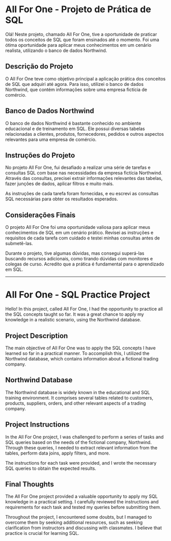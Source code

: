 # All For One - Projeto de Prática de SQL

Olá! Neste projeto, chamado All For One, tive a oportunidade de praticar todos os conceitos de SQL que foram ensinados até o momento. Foi uma ótima oportunidade para aplicar meus conhecimentos em um cenário realista, utilizando o banco de dados Northwind.

## Descrição do Projeto

O All For One teve como objetivo principal a aplicação prática dos conceitos de SQL que adquiri até agora. Para isso, utilizei o banco de dados Northwind, que contém informações sobre uma empresa fictícia de comércio.

## Banco de Dados Northwind

O banco de dados Northwind é bastante conhecido no ambiente educacional e de treinamento em SQL. Ele possui diversas tabelas relacionadas a clientes, produtos, fornecedores, pedidos e outros aspectos relevantes para uma empresa de comércio.

## Instruções do Projeto

No projeto All For One, fui desafiado a realizar uma série de tarefas e consultas SQL com base nas necessidades da empresa fictícia Northwind. Através das consultas, precisei extrair informações relevantes das tabelas, fazer junções de dados, aplicar filtros e muito mais.

As instruções de cada tarefa foram fornecidas, e eu escrevi as consultas SQL necessárias para obter os resultados esperados.

## Considerações Finais

O projeto All For One foi uma oportunidade valiosa para aplicar meus conhecimentos de SQL em um cenário prático. Revisei as instruções e requisitos de cada tarefa com cuidado e testei minhas consultas antes de submetê-las.

Durante o projeto, tive algumas dúvidas, mas consegui superá-las buscando recursos adicionais, como tirando dúvidas com monitores e colegas de curso. Acredito que a prática é fundamental para o aprendizado em SQL.


________________________________________________________________________________________________________________________________________________________________

# All For One - SQL Practice Project

Hello! In this project, called All For One, I had the opportunity to practice all the SQL concepts taught so far. It was a great chance to apply my knowledge in a realistic scenario, using the Northwind database.

## Project Description

The main objective of All For One was to apply the SQL concepts I have learned so far in a practical manner. To accomplish this, I utilized the Northwind database, which contains information about a fictional trading company.

## Northwind Database

The Northwind database is widely known in the educational and SQL training environment. It comprises several tables related to customers, products, suppliers, orders, and other relevant aspects of a trading company.

## Project Instructions

In the All For One project, I was challenged to perform a series of tasks and SQL queries based on the needs of the fictional company, Northwind. Through these queries, I needed to extract relevant information from the tables, perform data joins, apply filters, and more.

The instructions for each task were provided, and I wrote the necessary SQL queries to obtain the expected results.

## Final Thoughts

The All For One project provided a valuable opportunity to apply my SQL knowledge in a practical setting. I carefully reviewed the instructions and requirements for each task and tested my queries before submitting them.

Throughout the project, I encountered some doubts, but I managed to overcome them by seeking additional resources, such as seeking clarification from instructors and discussing with classmates. I believe that practice is crucial for learning SQL.
